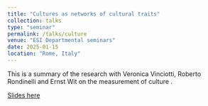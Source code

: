 ```yaml
---
title: "Cultures as networks of cultural traits"
collection: talks
type: "seminar"
permalink: /talks/culture
venue: "ESI Departmental seminars"
date: 2025-01-15
location: "Rome, Italy"
---
```


This is a summary of the research with Veronica Vinciotti, Roberto Rondinelli and Ernst Wit on the measurement of culture .


[Slides here](http://lucadebenedictis.github.io/files/culture.pdf)
